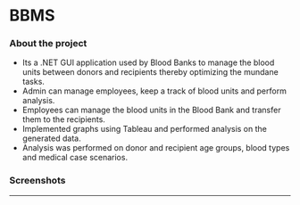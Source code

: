 # BBMS

### About the project

- Its a .NET GUI application used by Blood Banks to manage the blood units between donors and recipients thereby optimizing the mundane tasks. 
- Admin can manage employees, keep a track of blood units and perform analysis.
- Employees can manage the blood units in the Blood Bank and transfer them to the recipients.
- Implemented graphs using Tableau and performed analysis on the generated data.
- Analysis was performed on donor and recipient age groups, blood types and medical case scenarios.

### Screenshots
---
